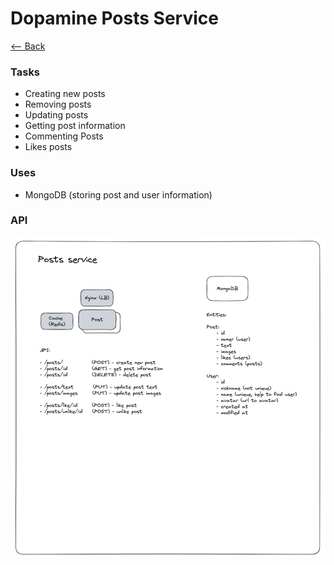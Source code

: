 # Dopamine Posts Service

[<-- Back](../../README.md)

### Tasks

-   Creating new posts
-   Removing posts
-   Updating posts
-   Getting post information
-   Commenting Posts
-   Likes posts

### Uses

-   MongoDB (storing post and user information)

### API

![posts-service-api](../../docs/architecture/posts-service.png)
